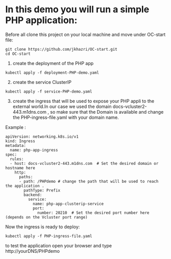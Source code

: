 # In this demo you will run a simple PHP application:

Before all clone this project on your local machine and move under OC-start file:
```
git clone https://github.com/jkhazri/OC-start.git
cd OC-start
```
1. create the deployment of the PHP app
```
kubectl apply -f deployment-PHP-demo.yaml
```
2. create the service ClusterIP 
```
kubectl apply -f service-PHP-demo.yaml
```
3. create the ingress that will be used to expose your PHP appli to the external world.In our case we used the domain docs-vcluster2-443.m1dns.com , so make sure that the Domain is available and change the PHP-ingress-file.yaml with your domain name.
   
Example :

```
apiVersion: networking.k8s.io/v1
kind: Ingress
metadata:
  name: php-app-ingress
spec:
  rules:
  - host: docs-vcluster2-443.m1dns.com  # Set the desired domain or hostname here
    http:
      paths:
      - path: /PHPdemo # change the path that will be used to reach the application .
        pathType: Prefix 
        backend:
          service:
            name: php-app-clusterip-service 
            port:
              number: 20210  # Set the desired port number here (depends on the Vcluster port range)
```
Now the ingress is ready to deploy:
```
kubectl apply -f PHP-ingress-file.yaml
```

 to test the application open your browser and type http://yourDNS/PHPdemo

